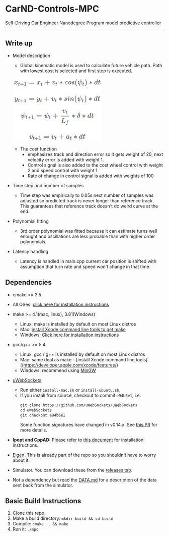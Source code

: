 [//]: # (Image References)

[Model]:  ./img/kinematicModel.PNG "Model"

# CarND-Controls-MPC
Self-Driving Car Engineer Nanodegree Program model predictive controller 

---

## Write up

* Model description
    * Global kinematic model is used to calculate future vehicle path. Path with lowest cost is selected and first step is executed.

    ![Kinematic model][Model]

    * The cost function
        * emphasizes track and direction error so it gets weight of 20, next velocity error is added with weight 1.
        * Control signal is also added to the cost wheel control with weight 2 and speed control with weight 1
        * Rate of change in control signal is added with weights of 100
* Time step and number of samples
    * Time step was empirically to 0.05s next number of samples was adjusted so predicted track is never longer than reference track. This guarantees that reference track doesn't do weird curve at the end. 
* Polynomial fitting
    * 3rd order polynomial was fitted because it can estimate turns well enought and oscillations are less probable than with higher order polynomials.
* Latency handling
    * Latency is handled in main.cpp current car position is shifted with assumption that turn rate and speed won't change in that time. 

## Dependencies

* cmake >= 3.5
 * All OSes: [click here for installation instructions](https://cmake.org/install/)
* make >= 4.1(mac, linux), 3.81(Windows)
  * Linux: make is installed by default on most Linux distros
  * Mac: [install Xcode command line tools to get make](https://developer.apple.com/xcode/features/)
  * Windows: [Click here for installation instructions](http://gnuwin32.sourceforge.net/packages/make.htm)
* gcc/g++ >= 5.4
  * Linux: gcc / g++ is installed by default on most Linux distros
  * Mac: same deal as make - [install Xcode command line tools]((https://developer.apple.com/xcode/features/)
  * Windows: recommend using [MinGW](http://www.mingw.org/)
* [uWebSockets](https://github.com/uWebSockets/uWebSockets)
  * Run either `install-mac.sh` or `install-ubuntu.sh`.
  * If you install from source, checkout to commit `e94b6e1`, i.e.
    ```
    git clone https://github.com/uWebSockets/uWebSockets
    cd uWebSockets
    git checkout e94b6e1
    ```
    Some function signatures have changed in v0.14.x. See [this PR](https://github.com/udacity/CarND-MPC-Project/pull/3) for more details.

* **Ipopt and CppAD:** Please refer to [this document](https://github.com/udacity/CarND-MPC-Project/blob/master/install_Ipopt_CppAD.md) for installation instructions.
* [Eigen](http://eigen.tuxfamily.org/index.php?title=Main_Page). This is already part of the repo so you shouldn't have to worry about it.
* Simulator. You can download these from the [releases tab](https://github.com/udacity/self-driving-car-sim/releases).
* Not a dependency but read the [DATA.md](./DATA.md) for a description of the data sent back from the simulator.


## Basic Build Instructions

1. Clone this repo.
2. Make a build directory: `mkdir build && cd build`
3. Compile: `cmake .. && make`
4. Run it: `./mpc`.
